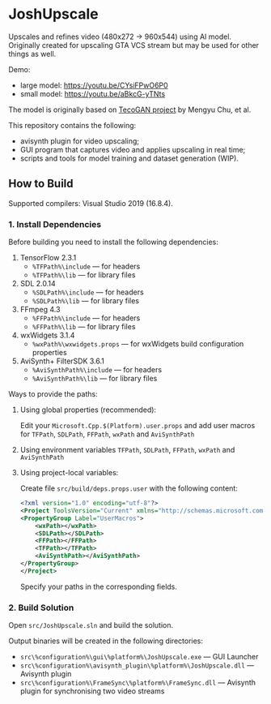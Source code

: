 # JoshUpscale

Upscales and refines video (480x272 -> 960x544) using AI model. Originally created for upscaling GTA VCS stream but may be used for other things as well.

Demo:
- large model: https://youtu.be/CYsiFPwO6P0
- small model: https://youtu.be/aBkcG-yTNts

The model is originally based on [TecoGAN project](https://github.com/thunil/TecoGAN) by Mengyu Chu, et al.

This repository contains the following:

- avisynth plugin for video upscaling;
- GUI program that captures video and applies upscaling in real time;
- scripts and tools for model training and dataset generation (WIP).

## How to Build

Supported compilers: Visual Studio 2019 (16.8.4).

### 1. Install Dependencies

Before building you need to install the following dependencies:

1. TensorFlow 2.3.1
    - `%TFPath%\include` &mdash; for headers
    - `%TFPath%\lib` &mdash; for library files
2. SDL 2.0.14
    - `%SDLPath%\include` &mdash; for headers
    - `%SDLPath%\lib` &mdash; for library files
3. FFmpeg 4.3
    - `%FFPath%\include` &mdash; for headers
    - `%FFPath%\lib` &mdash; for library files
4. wxWidgets 3.1.4
    - `%wxPath%\wxwidgets.props` &mdash; for wxWidgets build configuration properties
5. AviSynth+ FilterSDK 3.6.1
    - `%AviSynthPath%\include` &mdash; for headers
    - `%AviSynthPath%\lib` &mdash; for library files

Ways to provide the paths:

1. Using global properties (recommended):

    Edit your `Microsoft.Cpp.$(Platform).user.props` and add user macros for `TFPath`, `SDLPath`, `FFPath`, `wxPath` and `AviSynthPath`

2. Using environment variables `TFPath`, `SDLPath`, `FFPath`, `wxPath` and `AviSynthPath`

3. Using project-local variables:

    Create file `src/build/deps.props.user` with the following content:

    ```xml
    <?xml version="1.0" encoding="utf-8"?>
    <Project ToolsVersion="Current" xmlns="http://schemas.microsoft.com/developer/msbuild/2003">
    <PropertyGroup Label="UserMacros">
        <wxPath></wxPath>
        <SDLPath></SDLPath>
        <FFPath></FFPath>
        <TFPath></TFPath>
        <AviSynthPath></AviSynthPath>
    </PropertyGroup>
    </Project>
    ```

    Specify your paths in the corresponding fields.

### 2. Build Solution

Open `src/JoshUpscale.sln` and build the solution.

Output binaries will be created in the following directories:

- `src\%configuration%\gui\%platform%\JoshUpscale.exe` &mdash; GUI Launcher
- `src\%configuration%\avisynth_plugin\%platform%\JoshUpscale.dll` &mdash; Avisynth plugin
- `src\%configuration%\FrameSync\%platform%\FrameSync.dll` &mdash; Avisynth plugin for synchronising two video streams
